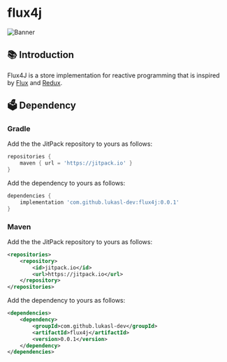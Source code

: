 # flux4j

![Banner](https://socialify.git.ci/lukasl-dev/flux4j/image?description=1&language=1&owner=1&pattern=Solid&theme=Light)

## 📚 Introduction

Flux4J is a store implementation for reactive programming that is inspired by
[Flux](https://facebook.github.io/flux/) and [Redux](https://redux.js.org/).

## 🗳️ Dependency

### Gradle

Add the the JitPack repository to yours as follows:

```gradle
repositories {
    maven { url = 'https://jitpack.io' }
}
```

Add the dependency to yours as follows:

```gradle
dependencies {
    implementation 'com.github.lukasl-dev:flux4j:0.0.1'
}
```

### Maven

Add the the JitPack repository to yours as follows:

```xml
<repositories>
    <repository>
        <id>jitpack.io</id>
        <url>https://jitpack.io</url>
    </repository>
</repositories>
```

Add the dependency to yours as follows:

```xml
<dependencies>
    <dependency>
        <groupId>com.github.lukasl-dev</groupId>
        <artifactId>flux4j</artifactId>
        <version>0.0.1</version>
    </dependency>
</dependencies>
```
